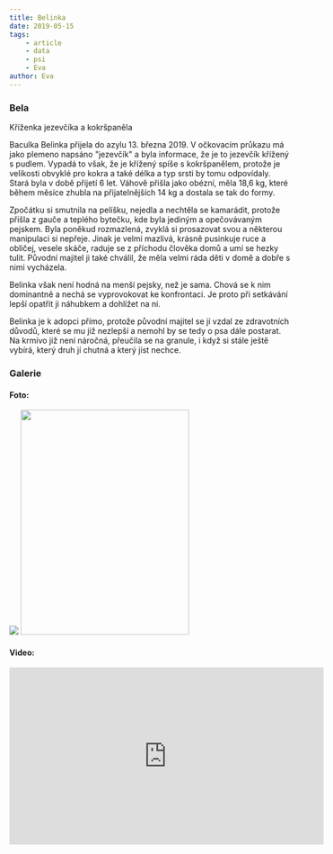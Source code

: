 ```yaml
---
title: Belinka
date: 2019-05-15
tags: 
    - article
    - data
    - psi
    - Eva
author: Eva 
---
```


### Bela 
Kříženka jezevčíka a kokršpaněla

Baculka Belinka přijela do azylu 13. března 2019. V očkovacím průkazu má jako plemeno napsáno "jezevčík" a byla informace, že je to jezevčík křížený s pudlem. 
Vypadá to však, že je křížený spíše s kokršpanělem, protože je velikosti obvyklé pro kokra a také délka a typ srsti by tomu odpovídaly. 
Stará byla v době přijetí 6 let. Váhově přišla jako obézní, měla 18,6 kg, které během měsíce zhubla na přijatelnějších 14 kg a dostala se tak do formy. 
<!--more-->

Zpočátku si smutnila na pelíšku, nejedla a nechtěla se kamarádit, protože přišla z gauče a teplého bytečku, kde byla jediným a opečovávaným pejskem. 
Byla poněkud rozmazlená, zvyklá si prosazovat svou a některou manipulaci si nepřeje. Jinak je velmi mazlivá, krásně pusinkuje ruce a obličej, vesele skáče, raduje se z příchodu člověka domů a umí se hezky tulit. 
Původní majitel ji také chválil, že měla velmi ráda děti v domě a dobře s nimi vycházela.

Belinka však není hodná na menší pejsky, než je sama. Chová se k nim dominantně a nechá se vyprovokovat ke konfrontaci. 
Je proto při setkávání lepší opatřit ji náhubkem a dohlížet na ni.

Belinka je k adopci přímo, protože původní majitel se jí vzdal ze zdravotních důvodů, které se mu již nezlepší a nemohl by se tedy o psa dále postarat. 
Na krmivo již není náročná, přeučila se na granule, i když si stále ještě vybírá, který druh jí chutná a který jíst nechce.

### Galerie

#### Foto: 
<img src="https://scontent-prg1-1.xx.fbcdn.net/v/t1.15752-9/60234231_727212457694194_3024319556693786624_n.jpg?_nc_cat=100&_nc_ht=scontent-prg1-1.xx&oh=1b4ac8f2eba3f3b1f1b30857d4248a88&oe=5D623E60">
<img src="https://scontent-prg1-1.xx.fbcdn.net/v/t1.15752-9/60527323_289715641904295_9074442929174478848_n.jpg?_nc_cat=106&_nc_ht=scontent-prg1-1.xx&oh=74192f3aa3a8d2a7b52c708860e0b3c3&oe=5D7589F4" width="300" height="400">

#### Video: 
<iframe src="https://www.facebook.com/plugins/video.php?href=https%3A%2F%2Fwww.facebook.com%2Fpozemstanka.neureiterova%2Fvideos%2F2617479801601055%2F&show_text=0&width=560" width="560" height="315" style="border:none;overflow:hidden" scrolling="no" frameborder="0" allowTransparency="true" allowFullScreen="true"></iframe>
